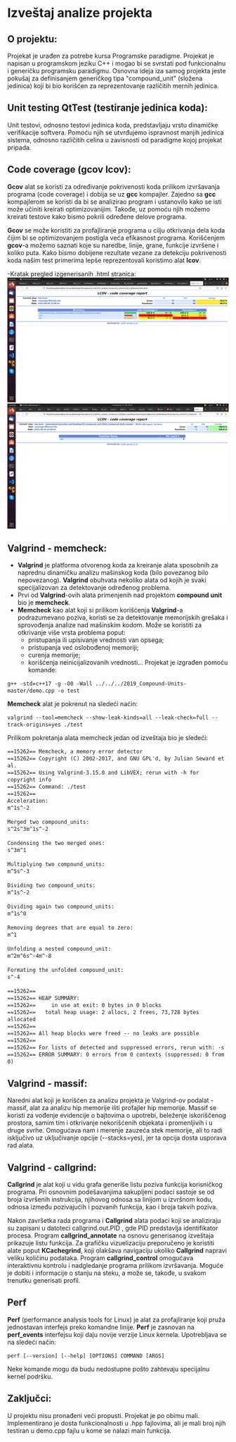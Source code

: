 # Izveštaj analize projekta

## O projektu:
Projekat je urađen za potrebe kursa Programske paradigme.
Projekat je napisan u programskom jeziku C++ i mogao bi se svrstati pod funkcionalnu i generičku programsku paradigmu.
Osnovna ideja iza samog projekta jeste pokušaj za definisanjem generičkog tipa "compound_unit" (složena jedinica) koji bi bio korišćen za reprezentovanje različitih mernih jedinica.

## Unit testing QtTest (testiranje jedinica koda):
Unit testovi, odnosno testovi jedinica koda, predstavljaju vrstu dinamičke verifikacije softvera. Pomoću njih se utvrđujemo ispravnost manjih jedinica sistema, odnosno različitih celina u zavisnosti od paradigme kojoj projekat pripada.

## Code coverage (gcov lcov):
**Gcov** alat se koristi za određivanje pokrivenosti koda prilikom izvršavanja programa (code coverage) i dobija se uz **gcc** kompajler. 
Zajedno sa **gcc** kompajlerom se koristi da bi se analizirao program i ustanovilo kako se isti može učiniti kreirati optimizovanijim. Takođe, uz pomoću njih možemo kreirati testove kako bismo pokrili određene delove programa.

**Gcov** se može koristiti za profajliranje programa u cilju otkrivanja dela koda čijim bi se optimizovanjem postigla veća efikasnost programa. Korišćenjem **gcov**-a možemo saznati 
koje su naredbe, linije, grane, funkcije izvršene i koliko puta. Kako bismo dobijene rezultate vezane za detekciju pokrivenosti koda našim test primerima lepše reprezentovali koristimo alat **lcov**.

-Kratak pregled izgenerisanih .html stranica:
![image](./screenshots/gcov_01.png)
![image](./screenshots/gcov_04.png)

## Valgrind - memcheck:
- **Valgrind** je platforma otvorenog koda za kreiranje alata sposobnih za naprednu dinamičku analizu mašinskog koda (bilo povezanog bilo nepovezanog). **Valgrind** obuhvata nekoliko alata od kojih je svaki specijalizovan za detektovanje određenog problema.
- Prvi od **Valgrind**-ovih alata primenjenih nad projektom **compound unit** bio je **memcheck**.
- **Memcheck** kao alat koji si prilikom korišćenja **Valgrind**-a podrazumevano poziva, koristi se za detektovanje memorijskih grešaka i sprovođenja analize nad mašinskim kodom. Može se koristiti za otkrivanje više vrsta problema poput:
    - pristupanja ili upisivanje vrednosti van opsega;
    - pristupanja već oslobođenoj memoriji;
    - curenja memorije;
    - korišćenja neinicijalizovanih vrednosti...
Projekat je izgrađen pomoću komande:
```
g++ -std=c++17 -g -O0 -Wall ../../../2019_Compound-Units-master/demo.cpp -o test 
```
**Memcheck** alat je pokrenut na sledeći naćin:
```
valgrind --tool=memcheck --show-leak-kinds=all --leak-check=full --track-origins=yes ./test
```
Prilikom pokretanja alata memcheck jedan od izveštaja bio je sledeći:
```
==15262== Memcheck, a memory error detector
==15262== Copyright (C) 2002-2017, and GNU GPL'd, by Julian Seward et al.
==15262== Using Valgrind-3.15.0 and LibVEX; rerun with -h for copyright info
==15262== Command: ./test
==15262== 
Acceleration:
m^1s^-2

Merged two compound_units:
s^2s^3m^1s^-2

Condensing the two merged ones:
s^3m^1

Multiplying two compound_units:
m^5s^-3

Dividing two compound_units:
m^1s^-2

Dividing again two compound_units:
m^1s^0

Removing degrees that are equal to zero:
m^1

Unfolding a nested compound_unit:
m^2m^6s^-4m^-8

Formating the unfolded compound_unit:
s^-4

==15262== 
==15262== HEAP SUMMARY:
==15262==     in use at exit: 0 bytes in 0 blocks
==15262==   total heap usage: 2 allocs, 2 frees, 73,728 bytes allocated
==15262== 
==15262== All heap blocks were freed -- no leaks are possible
==15262== 
==15262== For lists of detected and suppressed errors, rerun with: -s
==15262== ERROR SUMMARY: 0 errors from 0 contexts (suppressed: 0 from 0)
```

## Valgrind - massif:
Naredni alat koji je korišćen za analizu projekta je Valgrind-ov podalat - massif, alat za analizu hip memorije iliti profajler hip memorije. 
Massif se koristi za vođenje evidencije o bajtovima o upotrebi, beleženje iskoriščenog prostora, samim tim i otkrivanje nekorišćenih objekata i promenljivih  i u druge svrhe. 
Omogućava nam i merenje zauzeća stek memorije, ali to radi isključivo uz uključivanje opcije (--stacks=yes), jer ta opcija dosta usporava rad alata.

## Valgrind - callgrind:
**Callgrind** je alat koji u vidu grafa generiše listu poziva funkcija korisničkog programa.
Pri osnovnim podešavanjima sakupljeni podaci sastoje se od broja izvršenih instrukcija, njihovog odnosa sa linijom u izvršnom kodu, odnosa između pozivajućih i pozvanih funkcija, kao i broja takvih poziva.

Nakon završetka rada programa i **Callgrind** alata podaci koji se analiziraju su zapisani u datoteci callgrind.out.PID , gde PID predstavlja identifikator procesa. Program 
**callgrind_annotate** na osnovu generisanog izveštaja prikazuje listu funkcija. Za grafičku vizuelizaciju preporučeno je koristiti alate poput **KCachegrind**, koji olakšava 
navigaciju ukoliko **Callgrind** napravi veliku količinu podataka. Program **callgrind_control** omogućava interaktivnu kontrolu i nadgledanje programa prilikom izvršavanja. Moguće je 
dobiti i informacije o stanju na steku, a može se, takođe, u svakom trenutku generisati profil.

## Perf
**Perf** (performance analysis tools for Linux) je alat za profajliranje koji pruža jednostavan interfejs preko komandne linije. **Perf** je zasnovan na **perf_events** interfejsu 
koji daju novije verzije Linux kernela. Upotrebljava se na sledeći način:
```
perf [--version] [--help] [OPTIONS] COMMAND [ARGS]
```
Neke komande mogu da budu nedostupne pošto zahtevaju specijalnu kernel podršku.

## Zaključci:
U projektu nisu pronađeni veći propusti. Projekat je po obimu mali. Implementirano je dosta funkcionalnosti u .hpp fajlovima, ali je mali broj njih testiran u demo.cpp fajlu u kome se nalazi main funkcija.     
